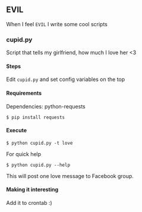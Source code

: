 EVIL
---------------------------------

When I feel `EVIL` I write some cool scripts

### cupid.py
Script that tells my girlfriend, how much I love her <3

#### Steps
Edit `cupid.py` and set config variables on the top

#### Requirements
Dependencies: python-requests
```
$ pip install requests
```

#### Execute
```
$ python cupid.py -t love
```
For quick help
```
$ python cupid.py --help
```

This will post one love message to Facebook group.

#### Making it interesting
Add it to crontab :)
